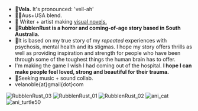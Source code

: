 - 🔮**Vela.** It's pronounced: 'vell-ah'
-  🦘🦌Aus+USA blend.
- 🍄 Writer + artist making [visual novels.](https://moondisorder.com/portfolio/rubbleandrust/) 
- 🐍**RubblenRust is a horror and coming-of-age story based in South Australia.**
- 🔪It is based on my true story of my <em>repeated</em> experiences with psychosis, mental health and its stigmas. I hope my story offers thrills as well as providing inspiration and strength for people who have been through some of the toughest things the human brain has to offer.
- I'm making the game I wish I had coming out of the hospital. **I hope I can make people feel loved, strong
 and beautiful for their trauma.**
- 🔑Seeking music + sound collab.
- velanoble{at}gmail{dot}com

![RubblenRust_03](https://user-images.githubusercontent.com/47091951/123734296-3a73bb80-d8dc-11eb-8a66-9d42dc649b9b.gif)
![RubblenRust_01](https://user-images.githubusercontent.com/47091951/123734302-3c3d7f00-d8dc-11eb-9c97-bab611f3ad20.gif)
![RubblenRust_02](https://user-images.githubusercontent.com/47091951/123734308-3e9fd900-d8dc-11eb-928f-93c5893315e6.gif)
![ani_cat](https://user-images.githubusercontent.com/47091951/123735895-3f863a00-d8df-11eb-9e98-1a54df068bd6.gif)
![ani_turtle50](https://user-images.githubusercontent.com/47091951/123736006-6fcdd880-d8df-11eb-8be0-f37228f7d6cb.gif)
